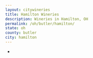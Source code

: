 ```yaml
---
layout: citywineries
title: Hamilton Wineries
description: Wineries in Hamilton, OH
permalink: /oh/butler/hamilton/
state: oh
county: butler
city: hamilton
---
```

-
